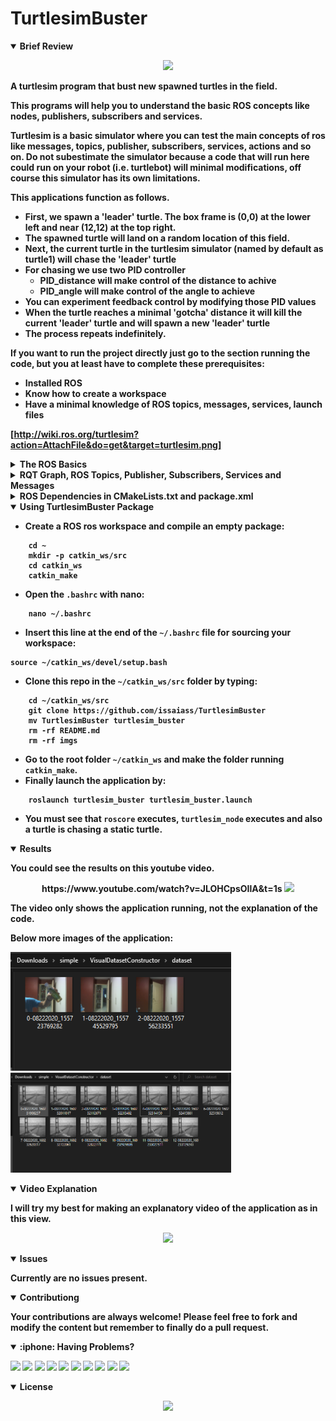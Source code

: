 # TurtlesimBuster

<details open>
<summary> <b>Brief Review<b></summary>

<p align="center">

<img src="http://wiki.ros.org/turtlesim?action=AttachFile&do=get&target=turtlesim.png">

</p>

<p align = "center">

A turtlesim program that bust new spawned turtles in the field. 

This programs will help you to understand the basic ROS concepts like nodes, publishers, subscribers and services.  

Turtlesim is a basic simulator where you can test the main concepts of ros like messages, topics, publisher, subscribers, services, actions and so on.  Do not subestimate the simulator because a code that will run here could run on your robot (i.e.  turtlebot) will minimal modifications, off course this simulator has its own limitations. 

This applications function as follows. 
- First, we spawn a 'leader' turtle. The box frame is (0,0) at the lower left and near (12,12) at the top right.
- The spawned turtle will land on a random location of this field.
- Next, the current turtle in the turtlesim simulator (named by default as turtle1) will chase the 'leader' turtle
- For chasing we use two PID controller
  - PID_distance will make control of the distance to achive
  - PID_angle will make control of the angle to achieve
- You can experiment feedback control by modifying those PID values
- When the turtle reaches a minimal 'gotcha' distance it will kill the current 'leader' turtle and will spawn a new 'leader' turtle
- The process repeats indefinitely.

**If you want to run the project directly just go to the section running the code, but you at least have to complete these prerequisites:**
- **Installed ROS**
- **Know how to create a workspace**
- **Have a minimal knowledge of ROS topics, messages, services, launch files**

[http://wiki.ros.org/turtlesim?action=AttachFile&do=get&target=turtlesim.png]

</details>

<details close>
<summary> <b>The ROS Basics<b></summary>

In this section we will cover:
- Installation of Ubuntu
- Installation of ROS
- The catkin workspace
- Package creation
- Launching Turtlesim
- Making Launch files (the basics)



A. Ubuntu and ROS Installation
1. Install Ubuntu 20.04 or other [using this guide](https://phoenixnap.com/kb/install-ubuntu-20-04).
2. Install ROS Noetic Ninjemys or your favorite ROS distribution by [following the ROS installation wiki](http://wiki.ros.org/noetic/Installation).
3. Insert this line at the end of the `~/.bashrc` file for sourcing ROS, save and exit.
    source /opt/ros/noetic/setup.sh
4. Just this time, source ROS on your terminal by typing `source ~/.bashrc` and press enter.

B. Creating a workspace and a package

5. Create a ROS ros workspace and compile an empty package:

    `cd ~`   
    `mkdir -p catkin_ws/src`
    `cd catkin_ws`
    `catkin_make`
6. Open the .bashrc with nano

    `nano ~/.bashrc`
7. Insert this line at the end of the `~/.bashrc` file for sourcing your workspace:
    `source ~/catkin_ws/devel/setup.bash`
8. Create a package and its dependencies (inside `~/catkin_ws/src` folder)

`catkin_create_pkg turtlesim_buster roscpp std_msgs`

9. Ensure again you can compile the package doing `catkin_make` in the root folder `catkin_ws`.
    
    `cd ~/catkin_ws`
    `catkin_make`

C. Inspecting package.xml and CMakeLists.txt from your package folder

10. Inspect the file in `~/catkin_ws/src/turtlesim_buster/package.xml` and look at the lines 51-57, those are build dependencies and excecution dependencies created by our previous command to run the package.

11. Inspect also the CMakeLists.txt inside `~/catkin_ws/src/turtlesm_buster/CMakeLists.txt` and inspect the lines:
  - 1-2: this is the cmake minimun version required by ROS and how is named the package to compile
  - 10-12:  whick packages catkin will require to run this package
  - 104: some other packages that we will need to run this package, by default right now not necessary.
  - 117-120: here will go the package includes first and the catkin include, by now we are ok.

D. Launching Turtlesim and creating a Launch File

We can then run turtlesim.

12. Open a 2nd Terminal and run:

    `roscore`

ROS needs `roscore` to run before all services, nodes and everything are trying to connect there.

13. Try to launch turtlesim by typing the next command:

    `rosrun turtlesim turtlesim_node`

`rosrun` as you see is to run a node.  Think that a node is a program (basically).  And the default command to run a node is `rosrun <PACKAGE_NAME> <EXECUTABLE>`.

13. Open a 3rt terminal window and run this command

    `rosrun turtlesim turtle_teleop_key`

14.  Finally, in this terminal window try to manipulate the turtle with your keyboard arrows.

E. Creating Launch Files

As you see this is tedious to open terminals, launch the roscore, launch turtlesim and other nodes.  Let's create a launch file:

15.  Create a new folder named `launch` at the same level of your package, that is at `~/catkin_ws/src/turtlesim_buster/`.

    `mkdir launch`

16.  Now name a launch file as you want. For simplicity I always make it similarly to the package name, at least the first part.

`touch turtlesim_buster_launchexample.launch`
`nano turtlesim_buster_launchexample.launch`

17.  Now write the following lines inside the launch file, save it and exit.

    <launch>
        <node name="this_runs_turtlesim>" pkg="turtlesim" type="turtlesim_node" output="screen" />
        <node name="this_runs_teleop_key>" pkg="turtlesim" type="turtle_teleop_key" output="screen" />  
    </launch>

18. Open a terminal, run the next command and click on this window to move the turtle again.

    `roslaunch turtlesim_buster turtlesim_buster_launchexample.launch`

Great no? Now with a single command we run `roscore`, launch `turtlesim` and also `turtle_teleop_key` all by the package name `turtlesim_buster`.

In resume the command for launching files is:

 `roslaunch <PACKAGE_NAME> <LAUNCH_FILE>`

19. Good, now you now some of the mininimal basics of ROS.  Let's move on other situations we can explore using turtlesim.

</details>

<details close>
<summary> <b>RQT Graph, ROS Topics, Publisher, Subscribers, Services and Messages<b></summary>
A. RQT Graph

A graph display the connection between nodes and how they communicate each other.
##### RQT GRAPH #########

1.  For running the graph, open a terminal and write the command `rqt_graph`.

In resume a node is a program like the `turtlesim_node`, the node can publish o subscribe to `topics`

As the image above lists, the `turtlesim_node` and `teleop_key` are nodes and their relationship is a topic.

B. ROS Topics

Topics, in a brief can be publishers or subscribers, these topics could give us information relative to control or just information of the node. 

2. To list the topics use the command `rostopic list`.

Here is the topic `turtle1/cmd_vel`.

3. Explore a topic by running the command `rostopic`, there are a list of functions, but let's explore the topic for turtlesim only, the velocity command by `rostopic echo /turtle1/cmd_vel`.

4. If you move the turtle by the `turtlesim_teleop_key` node you will see the current output like:

    `rostopic echo /turtle1/cmd_vel`
    `linear:`
    `x: 0.0`
    `y: 0.0`
    `z: 0.0`
    `angular:`
    `x: 0.0`
    `y: 0.0`
    `z: 2.0`

In resume to move the turtle we can give a linear velocity by `x` or an angular velocity by `z`.  The linear velocity will push the robot back and forth (if negative) and the angular velocity will make the robot turn counter clockwise or clockwise (if negative).

5.  Explore the topic `/turtle1/pose` with `rostopic echo /turtle1/pose` and move the robot.  Do the same with the `/turtle1/color_sensor` topic.

C. Publishers and Subscribers

The topics could be published or subscribed, here the `/turtle1/cmd_vel` is both.

For the `turtle_teleop_key` is publishing the command and the `turtlesim_node` is subscribed to this topic.

Depending of how is constructed the application there are several topics that we could be explored.

6.  Move the turtle by publishing the topic cmd_vel with the command:

    `rostopic pub /turtle1/cmd_vel geometry_msgs/Twist "linear:`
    `x: 1.0`
    `y: 0.0`
    `z: 0.0`
    `angular:`
    `x: 0.0`
    `y: 0.0`
    `z: 0.0"`

7.  The robot after running foward we could get back by moving to the previous position by the command

    `rostopic pub /turtle1/cmd_vel geometry_msgs/Twist "linear:`
    `x: -1.0`
    `y: 0.0`
    `z: 0.0`
    `angular:`
    `x: 0.0`
    `y: 0.0`
    `z: 0.0"`

8.  Repeat the same but for the angular velocity and make the robot turn by publishing to the same topic but the angular velocity.

E. Messages.

Messages are the structur of how are constructed the information to send to the nodes, each topic has an specific message.

9. For exploring more about the messages in the topic we could use the next command:

    `rostopic info /turtle1/cmd_vel`

10. The output will be something like:

    `Type: geometry_msgs/Twist`
    ` `
    `Publishers:`
    ` /this_runs_teleop_key (http://robot:46149)`
    `Subscribers:`
    ` /this_runs_turtlesim (http://robot:35053)`

11.  Here `geometry_msgs/Twist` is a type of message.  Again, think that messages like structure of data in language programming like C/C++.

12. Let's explore the messages by looking at the folder:

    `roscd geometry_msgs`
    `cd msg`
    `ls`

13.  As you see there is a list of default messages that we can use, and as expected, there is the `Twist.msg`

14.  Open the twist message in nano by `nano Twist.msg`.  You see that the message is composed by the type `Vector3` and named `linear` and `angular` respectively.

15.  Exit nano and explore then the `Vector3.msg`.  Here we can see that the message is composed by:

    `float64 x`
    `float64 y`
    `float64 z`

16.  Now, as everything is comming to make sense, let's explore other utility commands that ROS has for messages:

    `rosmsg list | grep turtle`

17.  Here we can also see a usefull message named `turtlesim/Pose`:

    `float32 x`
    `float32 y`
    `float32 theta`
    `float32 linear_velocity`
    `float32 angular_velocity`

18.  If you remember, there was a topic named `turtle1/pose`.  If you review that topic, you will see that there is a pose message as the previous commented lines.

19.  Move the robot by the `/turtle1/cmd_vel` and in a separate window view the topic `/turtle1/pose`, you will see when moved, the output format of the data concords with the pose message.

E. Services and Actions

Services and Actions are other kind of 'functions' that we can use in ROS.  The main difference of services and actions are that with services we have to wait until it finishes and with actions we can cancel at any time.  

Actions are more complicated to rule so we will state by the moment with ROS services.

20. View the available commnds by `rosservice` and press enter.

21. List all services by `rosservice list`

22. Lets explore the `/spawn` and `/kill` services.

23. Create a turtle named `new_turtle` by typing the command:

    `rosservice call /spawn "x: 3.0 y:3.0 theta: 0.0 name:'new_turtle'"`

24. If everything goes well this will spawn a new turtle at the position (3,3).

25. Now kill the turtle by the service:

    `rosservice call /kill "name:'new_turtle'"`

26. You can continue exploring new horizons of ROS, but this will cover th basics and neccesary knowledge if you are a newbie for the application that we developed here.

</details>

<details close>
<summary> <b>ROS Dependencies in CMakeLists.txt and package.xml<b></summary>

1. Explore the dependencies of the CMakeLists.txt of this repository.

2. Here only concentrate on the `MoveTurtle` that corresponds to the `MoveTurtle.cpp` in the package.

3. As you see we need to specify for the package source `MoveTurtle.cpp` the name and its dependencies for compilation for cmake.

4. That's all, explore the packages.xml of this repo to see more information about the build dependencies.

</details>

<details open>
<summary> <b>Using TurtlesimBuster Package<b></summary>

- Create a ROS ros workspace and compile an empty package:
~~~
    cd ~
    mkdir -p catkin_ws/src
    cd catkin_ws
    catkin_make
~~~
- Open the `.bashrc` with nano:
~~~
    nano ~/.bashrc
~~~    
- Insert this line at the end of the `~/.bashrc` file for sourcing your workspace:
~~~
source ~/catkin_ws/devel/setup.bash
~~~
- Clone this repo in the `~/catkin_ws/src` folder by typing:
~~~ 
    cd ~/catkin_ws/src
    git clone https://github.com/issaiass/TurtlesimBuster
    mv TurtlesimBuster turtlesim_buster
    rm -rf README.md
    rm -rf imgs
~~~
- Go to the root folder `~/catkin_ws` and make the folder running `catkin_make`.
- Finally launch the application by:
~~~
    roslaunch turtlesim_buster turtlesim_buster.launch
~~~
- You must see that `roscore` executes, `turtlesim_node` executes and also a turtle is chasing a static turtle.

</details>

<details open>
<summary> <b>Results<b></summary>

You could see the results on this youtube video.  

<p align="center">
https://www.youtube.com/watch?v=JLOHCpsOIlA&t=1s
<img src= "https://img.youtube.com/vi/JLOHCpsOIlA/0.jpg" >

</p>

The video only shows the application running, not the explanation of the code.

Below more images of the application:

<p align = "center">

<div class="row">
  <div class="column">
    <img src = "https://github.com/issaiass/VisualDatasetBuilder/blob/master/imgs/outputfolder.PNG?raw=true" width="70%">
    <img src = "https://github.com/issaiass/VisualDatasetBuilder/blob/master/imgs/autodataset.PNG?raw=true"  width="70%">      
  </div>
</div>
  
</p>

</details>

<details open>
<summary> <b>Video Explanation<b></summary>

I will try my best for making an explanatory video of the application as in this view.

<p align="center">
<img src= "https://img.youtube.com/vi/JLOHCpsOIlA/0.jpg" >
</p>
</details>

<details open>
<summary> <b>Issues<b></summary>

Currently are no issues present.

</details>

<details open>
<summary> <b>Contributiong<b></summary>

Your contributions are always welcome! Please feel free to fork and modify the content but remember to finally do a pull request.

</details>

<details open>
<summary> :iphone: <b>Having Problems?<b></summary>

<p align = "center">

[<img src="https://img.shields.io/badge/linkedin-%230077B5.svg?&style=for-the-badge&logo=linkedin&logoColor=white" />](https://www.linkedin.com/in/riawa)
[<img src="https://img.shields.io/badge/telegram-2CA5E0?style=for-the-badge&logo=telegram&logoColor=white"/>](https://t.me/issaiass)
[<img src="https://img.shields.io/badge/instagram-%23E4405F.svg?&style=for-the-badge&logo=instagram&logoColor=white">](https://www.instagram.com/daqsyspty/)
[<img src="https://img.shields.io/badge/twitter-%231DA1F2.svg?&style=for-the-badge&logo=twitter&logoColor=white" />](https://twitter.com/daqsyspty) 
[<img src ="https://img.shields.io/badge/facebook-%233b5998.svg?&style=for-the-badge&logo=facebook&logoColor=white%22">](https://www.facebook.com/daqsyspty)
[<img src="https://img.shields.io/badge/linkedin-%230077B5.svg?&style=for-the-badge&logo=linkedin&logoColor=white" />](https://www.linkedin.com/in/riawe)
[<img src="https://img.shields.io/badge/tiktok-%23000000.svg?&style=for-the-badge&logo=tiktok&logoColor=white" />](https://www.linkedin.com/in/riawe)
[<img src="https://img.shields.io/badge/whatsapp-%23075e54.svg?&style=for-the-badge&logo=whatsapp&logoColor=white" />](https://wa.me/50766168542?text=Hello%20Rangel)
[<img src="https://img.shields.io/badge/hotmail-%23ffbb00.svg?&style=for-the-badge&logo=hotmail&logoColor=white" />](mailto:issaiass@hotmail.com)
[<img src="https://img.shields.io/badge/gmail-%23D14836.svg?&style=for-the-badge&logo=gmail&logoColor=white" />](mailto:riawalles@gmail.com)

</p>

</details>

<details open>
<summary> <b>License<b></summary>
<p align = "center">
<img src= "https://mirrors.creativecommons.org/presskit/buttons/88x31/svg/by-sa.svg" />
</p>
</details>
